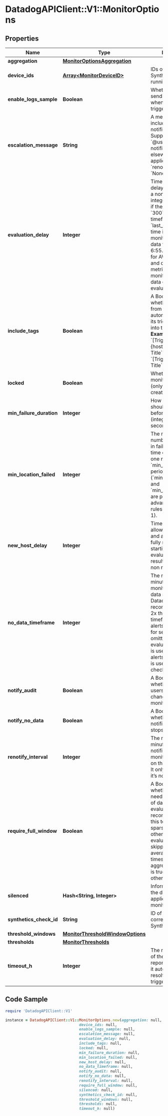 # DatadogAPIClient::V1::MonitorOptions

## Properties

Name | Type | Description | Notes
------------ | ------------- | ------------- | -------------
**aggregation** | [**MonitorOptionsAggregation**](MonitorOptionsAggregation.md) |  | [optional] 
**device_ids** | [**Array&lt;MonitorDeviceID&gt;**](MonitorDeviceID.md) | IDs of the device the Synthetics monitor is running on. | [optional] [readonly] 
**enable_logs_sample** | **Boolean** | Whether or not to send a log sample when the log monitor triggers. | [optional] 
**escalation_message** | **String** | A message to include with a re-notification. Supports the &#x60;@username&#x60; notification we allow elsewhere. Not applicable if &#x60;renotify_interval&#x60; is &#x60;None&#x60;. | [optional] [default to &#39;none&#39;]
**evaluation_delay** | **Integer** | Time (in seconds) to delay evaluation, as a non-negative integer. For example, if the value is set to &#x60;300&#x60; (5min), the timeframe is set to &#x60;last_5m&#x60; and the time is 7:00, the monitor evaluates data from 6:50 to 6:55. This is useful for AWS CloudWatch and other backfilled metrics to ensure the monitor always has data during evaluation. | [optional] 
**include_tags** | **Boolean** | A Boolean indicating whether notifications from this monitor automatically inserts its triggering tags into the title.  **Examples** - If &#x60;True&#x60;, &#x60;[Triggered on {host:h1}] Monitor Title&#x60; - If &#x60;False&#x60;, &#x60;[Triggered] Monitor Title&#x60; | [optional] [default to true]
**locked** | **Boolean** | Whether or not the monitor is locked (only editable by creator and admins). | [optional] 
**min_failure_duration** | **Integer** | How long the test should be in failure before alerting (integer, number of seconds, max 7200). | [optional] [default to 0]
**min_location_failed** | **Integer** | The minimum number of locations in failure at the same time during at least one moment in the &#x60;min_failure_duration&#x60; period (&#x60;min_location_failed&#x60; and &#x60;min_failure_duration&#x60; are part of the advanced alerting rules - integer, &gt;&#x3D; 1). | [optional] [default to 1]
**new_host_delay** | **Integer** | Time (in seconds) to allow a host to boot and applications to fully start before starting the evaluation of monitor results. Should be a non negative integer. | [optional] [default to 300]
**no_data_timeframe** | **Integer** | The number of minutes before a monitor notifies after data stops reporting. Datadog recommends at least 2x the monitor timeframe for metric alerts or 2 minutes for service checks. If omitted, 2x the evaluation timeframe is used for metric alerts, and 24 hours is used for service checks. | [optional] 
**notify_audit** | **Boolean** | A Boolean indicating whether tagged users is notified on changes to this monitor. | [optional] [default to false]
**notify_no_data** | **Boolean** | A Boolean indicating whether this monitor notifies when data stops reporting. | [optional] [default to false]
**renotify_interval** | **Integer** | The number of minutes after the last notification before a monitor re-notifies on the current status. It only re-notifies if it’s not resolved. | [optional] 
**require_full_window** | **Boolean** | A Boolean indicating whether this monitor needs a full window of data before it’s evaluated. We highly recommend you set this to &#x60;false&#x60; for sparse metrics, otherwise some evaluations are skipped. For “on average” “at all times” and “in total” aggregation, default is true. &#x60;False&#x60; otherwise. | [optional] [default to true]
**silenced** | **Hash&lt;String, Integer&gt;** | Information about the downtime applied to the monitor. | [optional] 
**synthetics_check_id** | **String** | ID of the corresponding Synthetic check. | [optional] 
**threshold_windows** | [**MonitorThresholdWindowOptions**](MonitorThresholdWindowOptions.md) |  | [optional] 
**thresholds** | [**MonitorThresholds**](MonitorThresholds.md) |  | [optional] 
**timeout_h** | **Integer** | The number of hours of the monitor not reporting data before it automatically resolves from a triggered state. | [optional] 

## Code Sample

```ruby
require 'DatadogAPIClient::V1'

instance = DatadogAPIClient::V1::MonitorOptions.new(aggregation: null,
                                 device_ids: null,
                                 enable_logs_sample: null,
                                 escalation_message: null,
                                 evaluation_delay: null,
                                 include_tags: null,
                                 locked: null,
                                 min_failure_duration: null,
                                 min_location_failed: null,
                                 new_host_delay: null,
                                 no_data_timeframe: null,
                                 notify_audit: null,
                                 notify_no_data: null,
                                 renotify_interval: null,
                                 require_full_window: null,
                                 silenced: null,
                                 synthetics_check_id: null,
                                 threshold_windows: null,
                                 thresholds: null,
                                 timeout_h: null)
```


